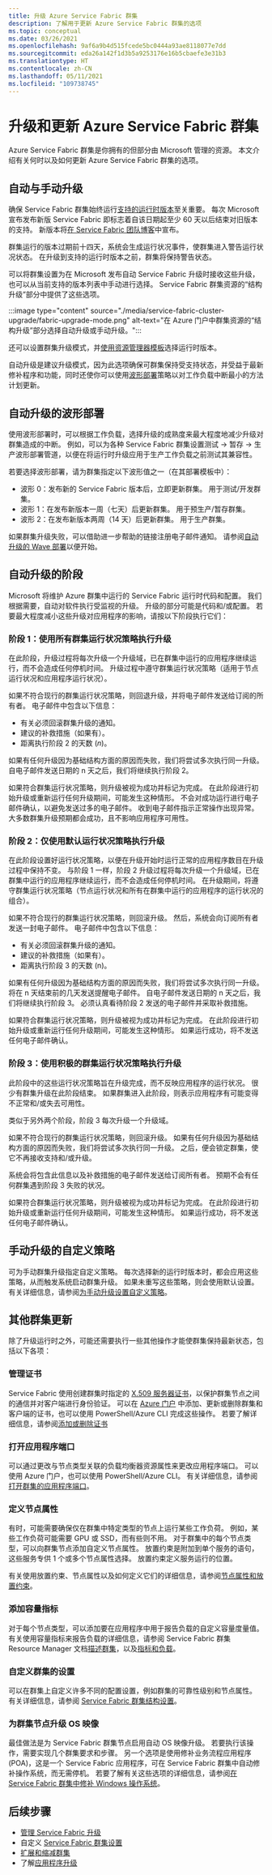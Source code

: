```yaml
---
title: 升级 Azure Service Fabric 群集
description: 了解用于更新 Azure Service Fabric 群集的选项
ms.topic: conceptual
ms.date: 03/26/2021
ms.openlocfilehash: 9af6a9b4d515fcede5bc0444a93ae8118077e7dd
ms.sourcegitcommit: eda26a142f1d3b5a9253176e16b5cbaefe3e31b3
ms.translationtype: HT
ms.contentlocale: zh-CN
ms.lasthandoff: 05/11/2021
ms.locfileid: "109738745"
---
```

# <a name="upgrading-and-updating-azure-service-fabric-clusters"></a>升级和更新 Azure Service Fabric 群集

Azure Service Fabric 群集是你拥有的但部分由 Microsoft 管理的资源。 本文介绍有关何时以及如何更新 Azure Service Fabric 群集的选项。

## <a name="automatic-versus-manual-upgrades"></a>自动与手动升级

确保 Service Fabric 群集始终运行[支持的运行时版本](service-fabric-versions.md)至关重要。 每次 Microsoft 宣布发布新版 Service Fabric 即标志着自该日期起至少 60 天以后结束对旧版本的支持。 新版本将[在 Service Fabric 团队博客](https://techcommunity.microsoft.com/t5/azure-service-fabric/bg-p/Service-Fabric)中宣布。

群集运行的版本过期前十四天，系统会生成运行状况事件，使群集进入警告运行状况状态。 在升级到支持的运行时版本之前，群集将保持警告状态。

可以将群集设置为在 Microsoft 发布自动 Service Fabric 升级时接收这些升级，也可以从当前支持的版本列表中手动进行选择。 Service Fabric 群集资源的“结构升级”部分中提供了这些选项。

:::image type="content" source="./media/service-fabric-cluster-upgrade/fabric-upgrade-mode.png" alt-text="在 Azure 门户中群集资源的“结构升级”部分选择自动升级或手动升级。":::

还可以设置群集升级模式，并[使用资源管理器模板](service-fabric-cluster-upgrade-version-azure.md#resource-manager-template)选择运行时版本。

自动升级是建议升级模式，因为此选项确保可群集保持受支持状态，并受益于最新修补程序和功能，同时还使你可以使用[波形部署](#wave-deployment-for-automatic-upgrades)策略以对工作负载中断最小的方法计划更新。

## <a name="wave-deployment-for-automatic-upgrades"></a>自动升级的波形部署

使用波形部署时，可以根据工作负载，选择升级的成熟度来最大程度地减少升级对群集造成的中断。 例如，可以为各种 Service Fabric 群集设置测试 -> 暂存 -> 生产波形部署管道，以便在将运行时升级应用于生产工作负载之前测试其兼容性。

若要选择波形部署，请为群集指定以下波形值之一（在其部署模板中）：

* 波形 0：发布新的 Service Fabric 版本后，立即更新群集。 用于测试/开发群集。
* 波形 1：在发布新版本一周（七天）后更新群集。 用于预生产/暂存群集。
* 波形 2：在发布新版本两周（14 天）后更新群集。 用于生产群集。

如果群集升级失败，可以借助进一步帮助的链接注册电子邮件通知。 请参阅[自动升级的 Wave 部署](service-fabric-cluster-upgrade-version-azure.md#wave-deployment-for-automatic-upgrades)以便开始。

## <a name="phases-of-automatic-upgrade"></a>自动升级的阶段

Microsoft 将维护 Azure 群集中运行的 Service Fabric 运行时代码和配置。 我们根据需要，自动对软件执行受监视的升级。 升级的部分可能是代码和/或配置。 若要最大程度减小这些升级对应用程序的影响，请按以下阶段执行它们：

### <a name="phase-1-an-upgrade-is-performed-by-using-all-cluster-health-policies"></a>阶段 1：使用所有群集运行状况策略执行升级

在此阶段，升级过程将每次升级一个升级域，已在群集中运行的应用程序继续运行，而不会造成任何停机时间。 升级过程中遵守群集运行状况策略（适用于节点运行状况和应用程序运行状况）。

如果不符合现行的群集运行状况策略，则回退升级，并将电子邮件发送给订阅的所有者。 电子邮件中包含以下信息：

* 有关必须回滚群集升级的通知。
* 建议的补救措施（如果有）。
* 距离执行阶段 2 的天数 (*n*)。

如果有任何升级因为基础结构方面的原因而失败，我们将尝试多次执行同一升级。 自电子邮件发送日期的 n 天之后，我们将继续执行阶段 2。

如果符合群集运行状况策略，则升级被视为成功并标记为完成。 在此阶段进行初始升级或重新运行任何升级期间，可能发生这种情形。 不会对成功运行进行电子邮件确认，以避免发送过多的电子邮件。 收到电子邮件指示正常操作出现异常。 大多数群集升级预期都会成功，且不影响应用程序可用性。

### <a name="phase-2-an-upgrade-is-performed-by-using-default-health-policies-only"></a>阶段 2：仅使用默认运行状况策略执行升级

在此阶段设置好运行状况策略，以便在升级开始时运行正常的应用程序数目在升级过程中保持不变。 与阶段 1 一样，阶段 2 升级过程将每次升级一个升级域，已在群集中运行的应用程序继续运行，而不会造成任何停机时间。 在升级期间，将遵守群集运行状况策略（节点运行状况和所有在群集中运行的应用程序的运行状况的组合）。

如果不符合现行的群集运行状况策略，则回滚升级。 然后，系统会向订阅所有者发送一封电子邮件。 电子邮件中包含以下信息：

* 有关必须回滚群集升级的通知。
* 建议的补救措施（如果有）。
* 距离执行阶段 3 的天数 (n)。

如果有任何升级因为基础结构方面的原因而失败，我们将尝试多次执行同一升级。 将在 n 天结束前的几天发送提醒电子邮件。 自电子邮件发送日期的 n 天之后，我们将继续执行阶段 3。 必须认真看待阶段 2 发送的电子邮件并采取补救措施。

如果符合群集运行状况策略，则升级被视为成功并标记为完成。 在此阶段进行初始升级或重新运行任何升级期间，可能发生这种情形。 如果运行成功，将不发送任何电子邮件确认。

### <a name="phase-3-an-upgrade-is-performed-by-using-aggressive-health-policies"></a>阶段 3：使用积极的群集运行状况策略执行升级

此阶段中的这些运行状况策略旨在升级完成，而不反映应用程序的运行状况。 很少有群集升级在此阶段结束。 如果群集进入此阶段，则表示应用程序有可能变得不正常和/或失去可用性。

类似于另外两个阶段，阶段 3 每次升级一个升级域。

如果不符合现行的群集运行状况策略，则回滚升级。 如果有任何升级因为基础结构方面的原因而失败，我们将尝试多次执行同一升级。 之后，便会锁定群集，使它不再接收支持和/或升级。

系统会将包含此信息以及补救措施的电子邮件发送给订阅所有者。 预期不会有任何群集遇到阶段 3 失败的状况。

如果符合群集运行状况策略，则升级被视为成功并标记为完成。 在此阶段进行初始升级或重新运行任何升级期间，可能发生这种情形。 如果运行成功，将不发送任何电子邮件确认。

## <a name="custom-policies-for-manual-upgrades"></a>手动升级的自定义策略

可为手动群集升级指定自定义策略。 每次选择新的运行时版本时，都会应用这些策略，从而触发系统启动群集升级。 如果未重写这些策略，则会使用默认设置。 有关详细信息，请参阅[为手动升级设置自定义策略](service-fabric-cluster-upgrade-version-azure.md#custom-policies-for-manual-upgrades)。

## <a name="other-cluster-updates"></a>其他群集更新

除了升级运行时之外，可能还需要执行一些其他操作才能使群集保持最新状态，包括以下各项：

### <a name="managing-certificates"></a>管理证书

Service Fabric 使用创建群集时指定的 [X.509 服务器证书](service-fabric-cluster-security.md)，以保护群集节点之间的通信并对客户端进行身份验证。 可以在 [Azure 门户](https://portal.azure.com) 中添加、更新或删除群集和客户端的证书，也可以使用 PowerShell/Azure CLI 完成这些操作。  若要了解详细信息，请参阅[添加或删除证书](service-fabric-cluster-security-update-certs-azure.md)

### <a name="opening-application-ports"></a>打开应用程序端口

可以通过更改与节点类型关联的负载均衡器资源属性来更改应用程序端口。 可以使用 Azure 门户，也可以使用 PowerShell/Azure CLI。 有关详细信息，请参阅[打开群集的应用程序端口](create-load-balancer-rule.md)。

### <a name="defining-node-properties"></a>定义节点属性

有时，可能需要确保仅在群集中特定类型的节点上运行某些工作负荷。 例如，某些工作负荷可能需要 GPU 或 SSD，而有些则不用。 对于群集中的每个节点类型，可以向群集节点添加自定义节点属性。 放置约束是附加到单个服务的语句，这些服务专供 1 个或多个节点属性选择。 放置约束定义服务运行的位置。

有关使用放置约束、节点属性以及如何定义它们的详细信息，请参阅[节点属性和放置约束](service-fabric-cluster-resource-manager-cluster-description.md#node-properties-and-placement-constraints)。

### <a name="adding-capacity-metrics"></a>添加容量指标

对于每个节点类型，可以添加要在应用程序中用于报告负载的自定义容量度量值。 有关使用容量指标来报告负载的详细信息，请参阅 Service Fabric 群集 Resource Manager 文档[描述群集](service-fabric-cluster-resource-manager-cluster-description.md)，以及[指标和负载](service-fabric-cluster-resource-manager-metrics.md)。

### <a name="customizing-settings-for-your-cluster"></a>自定义群集的设置

可以在群集上自定义许多不同的配置设置，例如群集的可靠性级别和节点属性。 有关详细信息，请参阅 [Service Fabric 群集结构设置](service-fabric-cluster-fabric-settings.md)。

### <a name="upgrading-os-images-for-cluster-nodes"></a>为群集节点升级 OS 映像

最佳做法是为 Service Fabric 群集节点启用自动 OS 映像升级。 若要执行该操作，需要实现几个群集要求和步骤。 另一个选项是使用修补业务流程应用程序 (POA)，这是一个 Service Fabric 应用程序，可在 Service Fabric 群集中自动修补操作系统，而无需停机。 若要了解有关这些选项的详细信息，请参阅[在 Service Fabric 群集中修补 Windows 操作系统](how-to-patch-cluster-nodes-windows.md)。

## <a name="next-steps"></a>后续步骤

* [管理 Service Fabric 升级](service-fabric-cluster-upgrade-version-azure.md)
* 自定义 [Service Fabric 群集设置](service-fabric-cluster-fabric-settings.md)
* [扩展和缩减群集](service-fabric-cluster-scale-in-out.md)
* 了解[应用程序升级](service-fabric-application-upgrade.md)
